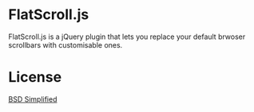 # FlatScroll.js

FlatScroll.js is a jQuery plugin that lets you replace your default brwoser scrollbars with customisable ones.

# License
[BSD Simplified](LICENSE.md)